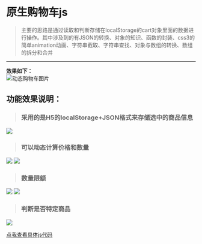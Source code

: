 
# 原生购物车js #
> 主要的思路是通过读取和判断存储在localStorage的cart对象里面的数据进行操作。其中涉及到的有JSON的转换、对象的知识、函数的封装、css3的简单animation动画、字符串截取、字符串查找、对象与数组的转换、数组的拆分和合并

----------

**效果如下：**<br>
![动态购物车图片](http://f.jianghuasheng.cn/cart_1.gif)

## 功能效果说明： ##



> ### 采用的是H5的localStorage+JSON格式来存储选中的商品信息 
 
![](http://f.jianghuasheng.cn/cart1.png)

> ### 可以动态计算价格和数量  

![](http://f.jianghuasheng.cn/cart2.png)
![](http://f.jianghuasheng.cn/cart3.png)


> ### 数量限额 

![](http://f.jianghuasheng.cn/cart4.png)
![](http://f.jianghuasheng.cn/cart5.png)


> ### 判断是否特定商品 

![](http://f.jianghuasheng.cn/limit.gif)


[点我查看具体js代码](cart.js "点我查看关键JS代码")
